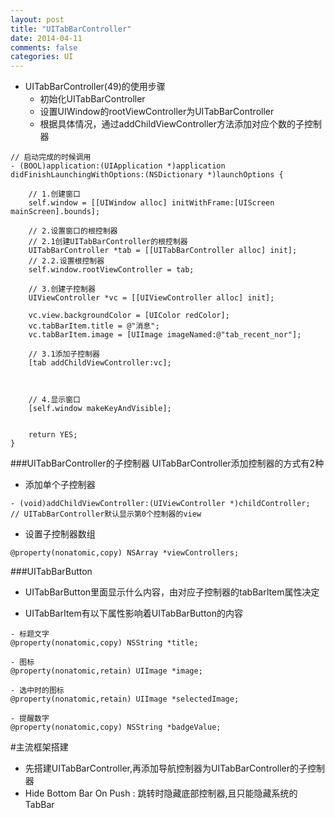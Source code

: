 ```yaml
---
layout: post
title: "UITabBarController"
date: 2014-04-11
comments: false
categories: UI
---
```



- UITabBarController(49)的使用步骤
    - 初始化UITabBarController
    - 设置UIWindow的rootViewController为UITabBarController
    - 根据具体情况，通过addChildViewController方法添加对应个数的子控制器

```objc
// 启动完成的时候调用
- (BOOL)application:(UIApplication *)application didFinishLaunchingWithOptions:(NSDictionary *)launchOptions {

    // 1.创建窗口
    self.window = [[UIWindow alloc] initWithFrame:[UIScreen mainScreen].bounds];

    // 2.设置窗口的根控制器
    // 2.1创建UITabBarController的根控制器
    UITabBarController *tab = [[UITabBarController alloc] init];
    // 2.2.设置根控制器
    self.window.rootViewController = tab;

    // 3.创建子控制器
    UIViewController *vc = [[UIViewController alloc] init];

    vc.view.backgroundColor = [UIColor redColor];
    vc.tabBarItem.title = @"消息";
    vc.tabBarItem.image = [UIImage imageNamed:@"tab_recent_nor"];

    // 3.1添加子控制器
    [tab addChildViewController:vc];



    // 4.显示窗口
    [self.window makeKeyAndVisible];


    return YES;
}
```

###UITabBarController的子控制器
UITabBarController添加控制器的方式有2种
- 添加单个子控制器

```objc
- (void)addChildViewController:(UIViewController *)childController;
// UITabBarController默认显示第0个控制器的view
```
- 设置子控制器数组

```objc
@property(nonatomic,copy) NSArray *viewControllers;
```

###UITabBarButton
- UITabBarButton里面显示什么内容，由对应子控制器的tabBarItem属性决定

- UITabBarItem有以下属性影响着UITabBarButton的内容

```objc
- 标题文字
@property(nonatomic,copy) NSString *title;

- 图标
@property(nonatomic,retain) UIImage *image;

- 选中时的图标
@property(nonatomic,retain) UIImage *selectedImage;

- 提醒数字
@property(nonatomic,copy) NSString *badgeValue;

```


#主流框架搭建
- 先搭建UITabBarController,再添加导航控制器为UITabBarController的子控制器
- Hide Bottom Bar On Push : 跳转时隐藏底部控制器,且只能隐藏系统的TabBar